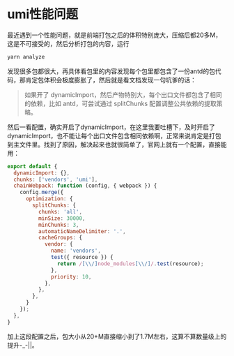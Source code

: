 # umi性能问题

最近遇到一个性能问题，就是前端打包之后的体积特别庞大，压缩后都20多M，这是不可接受的，然后分析打包的内容，运行

```js
yarn analyze
```

发现很多包都很大，再具体看包里的内容发现每个包里都包含了一份antd的包代码，那肯定包体积会极度膨胀了，然后就是看文档发现一句坑爹的话：

> 如果开了 dynamicImport，然后产物特别大，每个出口文件都包含了相同的依赖，比如 antd，可尝试通过 splitChunks 配置调整公共依赖的提取策略。

然后一看配置，确实开启了dynamicImport，在这里我要吐槽下，及时开启了dynamicImport，也不能让每个出口文件包含相同依赖啊，正常来说肯定是打包到主文件里。找到了原因，解决起来也就很简单了，官网上就有一个配置，直接能用：

```js
export default {
  dynamicImport: {},
  chunks: ['vendors', 'umi'],
  chainWebpack: function (config, { webpack }) {
    config.merge({
      optimization: {
        splitChunks: {
          chunks: 'all',
          minSize: 30000,
          minChunks: 3,
          automaticNameDelimiter: '.',
          cacheGroups: {
            vendor: {
              name: 'vendors',
              test({ resource }) {
                return /[\\/]node_modules[\\/]/.test(resource);
              },
              priority: 10,
            },
          },
        },
      }
    });
  },
}
```

加上这段配置之后，包大小从20+M直接缩小到了1.7M左右，这算不算数量级上的提升-_-||。
